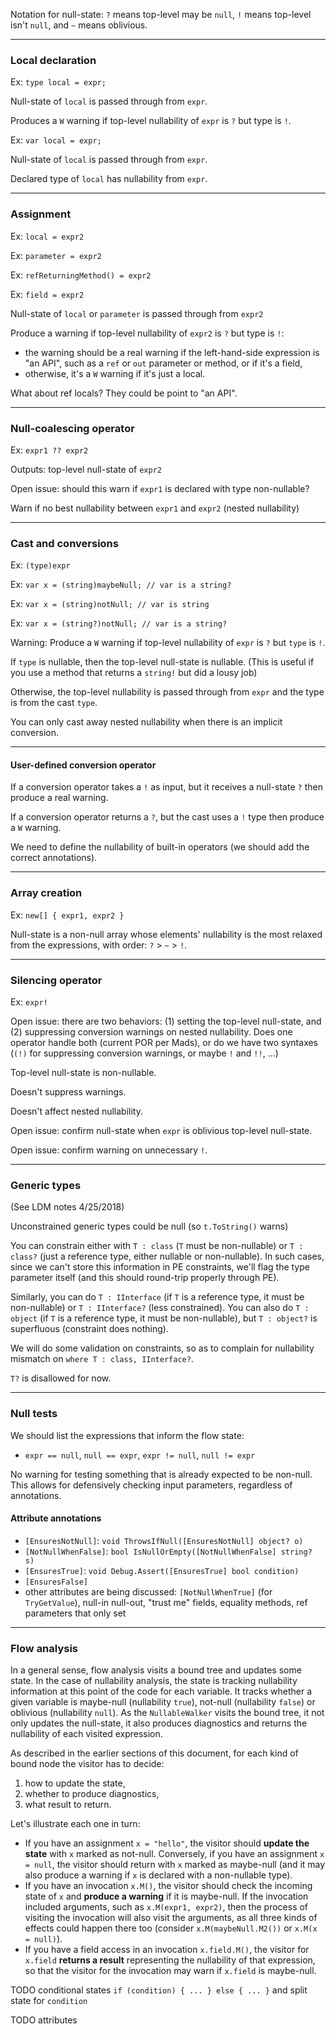 Notation for null-state: `?` means top-level may be `null`, `!` means top-level isn't `null`, and `~` means oblivious.

----

### Local declaration

Ex: `type local = expr;`

Null-state of `local` is passed through from `expr`.

Produces a `W` warning if top-level nullability of `expr` is `?` but type is `!`.

Ex: `var local = expr;`

Null-state of `local` is passed through from `expr`.

Declared type of `local` has nullability from `expr`.


----
### Assignment

Ex: `local = expr2`

Ex: `parameter = expr2`

Ex: `refReturningMethod() = expr2`

Ex: `field = expr2`

Null-state of `local` or `parameter` is passed through from `expr2`

Produce a warning if top-level nullability of `expr2` is `?` but type is `!`:

- the warning should be a real warning if the left-hand-side expression is "an API", such as a `ref` or `out` parameter or method, or if it's a field,
- otherwise, it's a `W` warning if it's just a local.

What about ref locals? They could be point to "an API".


----
### Null-coalescing operator
Ex: `expr1 ?? expr2`

Outputs: top-level null-state of `expr2`

Open issue: should this warn if `expr1` is declared with type non-nullable?

Warn if no best nullability between `expr1` and `expr2` (nested nullability)


----
### Cast and conversions

Ex: `(type)expr`

Ex: `var x = (string)maybeNull; // var is a string?`

Ex: `var x = (string)notNull; // var is string`

Ex: `var x = (string?)notNull; // var is a string?`

Warning: Produce a `W` warning if top-level nullability of `expr` is `?` but `type` is `!`. 

If `type` is nullable, then the top-level null-state is nullable. (This is useful if you use a method that returns a `string!` but did a lousy job)

Otherwise, the top-level nullability is passed through from `expr` and the type is from the cast `type`.

You can only cast away nested nullability when there is an implicit conversion.


----
#### User-defined conversion operator

If a conversion operator takes a `!` as input, but it receives a null-state `?` then produce a real warning.

If a conversion operator returns a `?`, but the cast uses a `!` type then produce a `W` warning.

We need to define the nullability of built-in operators (we should add the correct annotations).


----
### Array creation

Ex: `new[] { expr1, expr2 }`

Null-state is a non-null array whose elements' nullability is the most relaxed from the expressions, with order: `?` > `~` > `!`.


----
### Silencing operator

Ex: `expr!`

Open issue: there are two behaviors: (1) setting the top-level null-state, and (2) suppressing conversion warnings on nested nullability. Does one operator handle both (current POR per Mads), or do we have two syntaxes (`(!)` for suppressing conversion warnings, or maybe `!` and `!!`, ...)

Top-level null-state is non-nullable.

Doesn't suppress warnings.

Doesn't affect nested nullability.

Open issue: confirm null-state when `expr` is oblivious top-level null-state.

Open issue: confirm warning on unnecessary `!`.


----
### Generic types

(See LDM notes 4/25/2018)

Unconstrained generic types could be null (so `t.ToString()` warns)

You can constrain either with `T : class` (`T` must be non-nullable) or `T : class?` (just a reference type, either nullable or non-nullable). In such cases, since we can't store this information in PE constraints, we'll flag the type parameter itself (and this should round-trip properly through PE).

Similarly, you can do `T : IInterface` (if `T` is a reference type, it must be non-nullable) or `T : IInterface?` (less constrained). You can also do `T : object` (if `T` is a reference type, it must be non-nullable), but `T : object?` is superfluous (constraint does nothing).

We will do some validation on constraints, so as to complain for nullability mismatch on `where T : class, IInterface?`.

`T?` is disallowed for now.


----
### Null tests

We should list the expressions that inform the flow state:
- `expr == null`, `null == expr`, `expr != null`, `null != expr`

No warning for testing something that is already expected to be non-null. This allows for defensively checking input parameters, regardless of annotations.

#### Attribute annotations
- `[EnsuresNotNull]`: `void ThrowsIfNull([EnsuresNotNull] object? o)`
- `[NotNullWhenFalse]`: `bool IsNullOrEmpty([NotNullWhenFalse] string? s)`
- `[EnsuresTrue]`: `void Debug.Assert([EnsuresTrue] bool condition)`
- `[EnsuresFalse]`
- other attributes are being discussed: `[NotNullWhenTrue]` (for `TryGetValue`), null-in null-out, "trust me" fields, equality methods, ref parameters that only set


----
### Flow analysis

In a general sense, flow analysis visits a bound tree and updates some state. In the case of nullability analysis, the state is tracking nullability information at this point of the code for each variable.
It tracks whether a given variable is maybe-null (nullability `true`), not-null (nullability `false`) or oblivious (nullability `null`).
As the `NullableWalker` visits the bound tree, it not only updates the null-state, it also produces diagnostics and returns the nullability of each visited expression.

As described in the earlier sections of this document, for each kind of bound node the visitor has to decide:
1. how to update the state,
2. whether to produce diagnostics,
3. what result to return.

Let's illustrate each one in turn:
- If you have an assignment `x = "hello"`, the visitor should **update the state** with `x` marked as not-null. Conversely, if you have an assignment `x = null`, the visitor should return with `x` marked as maybe-null (and it may also produce a warning if `x` is declared with a non-nullable type).
- If you have an invocation `x.M()`, the visitor should check the incoming state of `x` and **produce a warning** if it is maybe-null. If the invocation included arguments, such as `x.M(expr1, expr2)`, then the process of visiting the invocation will also visit the arguments, as all three kinds of effects could happen there too (consider `x.M(maybeNull.M2())` or `x.M(x = null)`).
- If you have a field access in an invocation `x.field.M()`, the visitor for `x.field` **returns a result** representing the nullability of that expression, so that the visitor for the invocation may warn if `x.field` is maybe-null.

TODO conditional states `if (condition) { ... } else { ... }` and split state for `condition`

TODO attributes